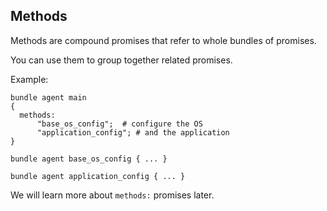 ## Methods

Methods are compound promises that refer to whole bundles of promises.

You can use them to group together related promises.

Example:

```cfengine3
bundle agent main
{
  methods:
      "base_os_config";  # configure the OS
      "application_config"; # and the application
}

bundle agent base_os_config { ... }

bundle agent application_config { ... }
```

We will learn more about `methods:` promises later.
